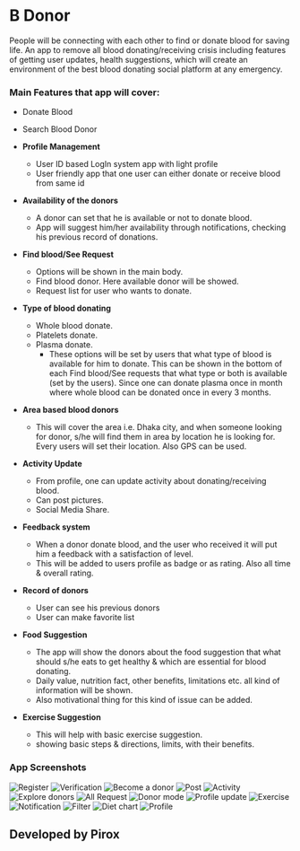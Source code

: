 # B Donor
People will be connecting with each other to find or donate blood for saving life. An app to remove all blood donating/receiving crisis including features of getting user updates, health suggestions, which will create an environment of the best blood donating social platform at any emergency.

### Main Features that app will cover:
  - Donate Blood
  - Search Blood Donor
- **Profile Management**
  - User ID based LogIn system app with light profile
  - User friendly app that one user can either donate or receive blood from same id
-	**Availability of the donors**
    - A donor can set that he is available or not to donate blood.
    - App will suggest him/her availability through notifications, checking his previous record of donations.
- **Find blood/See Request**
  - Options will be shown in the main body.
  - Find blood donor. Here available donor will be showed.
  - Request list for user who wants to donate.
-	**Type of blood donating**
    - Whole blood donate.
    - Platelets donate.
    - Plasma donate.
      - These options will be set by users that what type of blood is available for him to donate. This can be shown in the bottom of each Find blood/See requests that what type or both is available (set by the users). Since one can donate plasma once in month where whole blood can be donated once in every 3 months.
- **Area based blood donors**
  - This will cover the area i.e. Dhaka city, and when someone looking for donor, s/he will find them in area by location he is looking for. Every users will set their location. Also GPS can be used.

- **Activity Update**
  - From profile, one can update activity about donating/receiving blood.
  - Can post pictures.
  - Social Media Share.
  
-	**Feedback system**
    -	When a donor donate blood, and the user who received it will put him a feedback with a satisfaction of level.
    - This will be added to users profile as badge or as rating. Also all time & overall rating.
-	**Record of donors**
    -	User can see his previous donors
    - User can make favorite list
-	**Food Suggestion**
    -	The app will show the donors about the food suggestion that what should s/he eats to get healthy & which are essential for blood donating.
    - Daily value, nutrition fact, other benefits, limitations etc. all kind of information will be shown.
    - Also motivational thing for this kind of issue can be added.
-	**Exercise Suggestion**
    -	This will help with basic exercise suggestion.
    - showing basic steps & directions, limits, with their benefits.
### App Screenshots

![Register](https://i.imgur.com/Dg5f321.jpg)
![Verification](https://i.imgur.com/YE7rcM2.jpg)
![Become a donor](https://i.imgur.com/RtO9oVc.jpg)
![Post](https://i.imgur.com/lnlQHtc.jpg)
![Activity](https://i.imgur.com/wvWKLAW.jpg)
![Explore donors](https://i.imgur.com/LsTpdW9.jpg)
![All Request](https://i.imgur.com/q7G8qPw.jpg)
![Donor mode](https://i.imgur.com/C3qGD1f.jpg)
![Profile update](https://i.imgur.com/mvSG9IF.jpg)
![Exercise](https://i.imgur.com/pXc5OgG.jpg)
![Notification](https://i.imgur.com/eDJe9uK.jpg)
![Filter](https://i.imgur.com/jcAD4ic.jpg)
![Diet chart](https://i.imgur.com/9obtALu.jpg)
![Profile](https://i.imgur.com/svqphYx.jpg)


    
## Developed by **Pirox**
